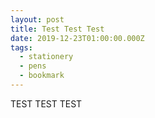 ```yaml
---
layout: post
title: Test Test Test
date: 2019-12-23T01:00:00.000Z
tags:
  - stationery
  - pens
  - bookmark
---
```

TEST TEST TEST
